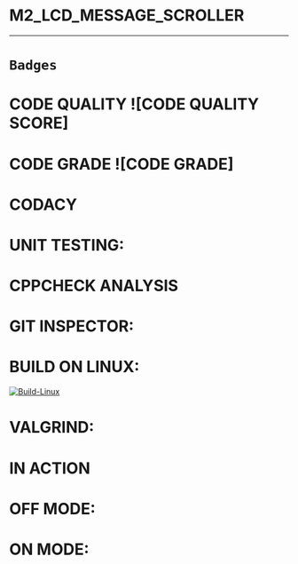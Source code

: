 # M2_LCD_MESSAGE_SCROLLER
-----------------------------------------------------------
# `Badges`
# CODE QUALITY ![CODE QUALITY SCORE]
# CODE GRADE ![CODE GRADE]

# CODACY

# UNIT TESTING:

# CPPCHECK ANALYSIS

# GIT INSPECTOR:

# BUILD ON LINUX:
[![Build-Linux](https://github.com/SELVAPRAKASH2/M2_LCD-MESSAGE-SCROLLER/actions/workflows/Build-Linux.yml/badge.svg)](https://github.com/SELVAPRAKASH2/M2_LCD-MESSAGE-SCROLLER/actions/workflows/Build-Linux.yml)

# VALGRIND:

# IN ACTION

# OFF MODE:

# ON MODE:
